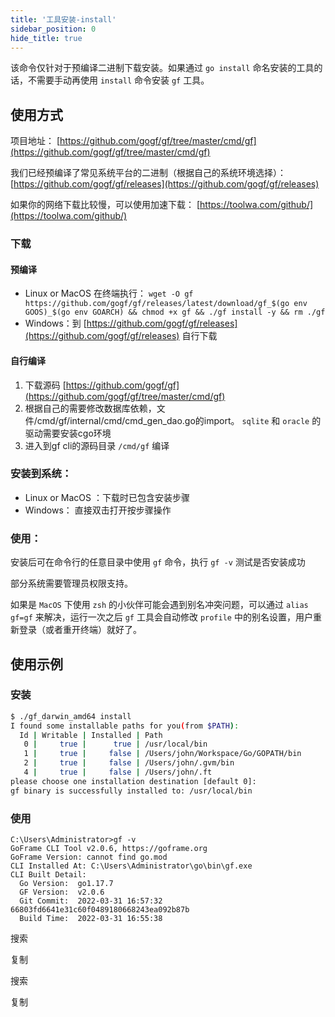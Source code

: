 ```yaml
---
title: '工具安装-install'
sidebar_position: 0
hide_title: true
---
```


该命令仅针对于预编译二进制下载安装。如果通过 `go install` 命名安装的工具的话，不需要手动再使用 `install` 命令安装 `gf` 工具。

## 使用方式

项目地址： [https://github.com/gogf/gf/tree/master/cmd/gf](https://github.com/gogf/gf/tree/master/cmd/gf)

我们已经预编译了常见系统平台的二进制（根据自己的系统环境选择）： [https://github.com/gogf/gf/releases](https://github.com/gogf/gf/releases)

如果你的网络下载比较慢，可以使用加速下载： [https://toolwa.com/github/](https://toolwa.com/github/)

### 下载

#### 预编译

- Linux or MacOS 在终端执行： `wget -O gf https://github.com/gogf/gf/releases/latest/download/gf_$(go env GOOS)_$(go env GOARCH) && chmod +x gf && ./gf install -y && rm ./gf`
- Windows：到 [https://github.com/gogf/gf/releases](https://github.com/gogf/gf/releases) 自行下载

#### 自行编译

1. 下载源码 [https://github.com/gogf/gf](https://github.com/gogf/gf/tree/master/cmd/gf)
2. 根据自己的需要修改数据库依赖，文件/cmd/gf/internal/cmd/cmd\_gen\_dao.go的import。 `sqlite` 和 `oracle` 的驱动需要安装cgo环境
3. 进入到gf cli的源码目录 `/cmd/gf` 编译

### 安装到系统：

- Linux or MacOS ：下载时已包含安装步骤
- Windows： 直接双击打开按步骤操作

### 使用：

安装后可在命令行的任意目录中使用 `gf` 命令，执行 `gf -v` 测试是否安装成功

部分系统需要管理员权限支持。

如果是 `MacOS` 下使用 `zsh` 的小伙伴可能会遇到别名冲突问题，可以通过 `alias gf=gf` 来解决，运行一次之后 `gf` 工具会自动修改 `profile` 中的别名设置，用户重新登录（或者重开终端）就好了。

## 使用示例

### 安装

```bash
$ ./gf_darwin_amd64 install
I found some installable paths for you(from $PATH):
  Id | Writable | Installed | Path
   0 |     true |      true | /usr/local/bin
   1 |     true |     false | /Users/john/Workspace/Go/GOPATH/bin
   2 |     true |     false | /Users/john/.gvm/bin
   4 |     true |     false | /Users/john/.ft
please choose one installation destination [default 0]:
gf binary is successfully installed to: /usr/local/bin
```

### 使用

```
C:\Users\Administrator>gf -v
GoFrame CLI Tool v2.0.6, https://goframe.org
GoFrame Version: cannot find go.mod
CLI Installed At: C:\Users\Administrator\go\bin\gf.exe
CLI Built Detail:
  Go Version:  go1.17.7
  GF Version:  v2.0.6
  Git Commit:  2022-03-31 16:57:32 66803fd6641e31c60f0489180668243ea092b87b
  Build Time:  2022-03-31 16:55:38
```

搜索

复制

搜索

复制